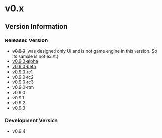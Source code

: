 # v0.x

## Version Information

### Released Version 

- ~~v0.8.0~~ (was designed only UI and is not game engine in this version. So its sample is not exist.)
- [v0.9.0-alpha](v0.9.0-alpha/main.anov)
- [v0.9.0-beta](v0.9.0-beta/main.anov)
- [v0.9.0-rc1](v0.9.0-rc1/)
- v0.9.0-rc2
- v0.9.0-rc3
- v0.9.0-rtm
- v0.9.0
- v0.9.1
- v0.9.2
- v0.9.3

### Development Version

- v0.9.4

